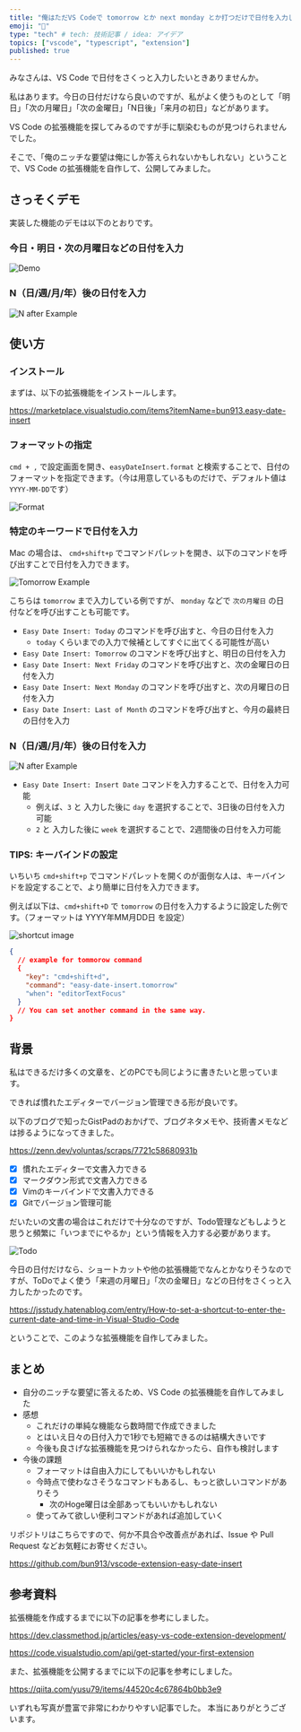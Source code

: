 ```yaml
---
title: "俺はただVS Codeで tomorrow とか next monday とか打つだけで日付を入力したかったんです【拡張機能自作】"
emoji: "📅"
type: "tech" # tech: 技術記事 / idea: アイデア
topics: ["vscode", "typescript", "extension"]
published: true
---
```


みなさんは、VS Code で日付をさくっと入力したいときありませんか。

私はあります。今日の日付だけなら良いのですが、私がよく使うものとして「明日」「次の月曜日」「次の金曜日」「N日後」「来月の初日」などがあります。

VS Code の拡張機能を探してみるのですが手に馴染むものが見つけられませんでした。

そこで、「俺のニッチな要望は俺にしか答えられないかもしれない」ということで、VS Code の拡張機能を自作して、公開してみました。

## さっそくデモ

実装した機能のデモは以下のとおりです。

### 今日・明日・次の月曜日などの日付を入力

![Demo](https://github.com/bun913/vscode-extension-easy-date-insert/raw/main/docs/images/easy-date-insert.gif)

### N（日/週/月/年）後の日付を入力

![N after Example](/images/easy-date-insert/east-insert-n-after.gif)

## 使い方

### インストール

まずは、以下の拡張機能をインストールします。

https://marketplace.visualstudio.com/items?itemName=bun913.easy-date-insert

### フォーマットの指定

`cmd + ,` で設定画面を開き、`easyDateInsert.format` と検索することで、日付のフォーマットを指定できます。（今は用意しているものだけで、デフォルト値は`YYYY-MM-DD`です）

![Format](/images/easy-date-insert/easty-date-format.png)

### 特定のキーワードで日付を入力

Mac の場合は、 `cmd+shift+p` でコマンドパレットを開き、以下のコマンドを呼び出すことで日付を入力できます。

![Tomorrow Example](/images/easy-date-insert/tomorrow.gif)

こちらは `tomorrow` まで入力している例ですが、 `monday` などで `次の月曜日` の日付などを呼び出すことも可能です。

- `Easy Date Insert: Today` のコマンドを呼び出すと、今日の日付を入力
    - `today` くらいまでの入力で候補としてすぐに出てくる可能性が高い
- `Easy Date Insert: Tomorrow` のコマンドを呼び出すと、明日の日付を入力
- `Easy Date Insert: Next Friday` のコマンドを呼び出すと、次の金曜日の日付を入力
- `Easy Date Insert: Next Monday` のコマンドを呼び出すと、次の月曜日の日付を入力
- `Easy Date Insert: Last of Month` のコマンドを呼び出すと、今月の最終日の日付を入力

### N（日/週/月/年）後の日付を入力

![N after Example](/images/easy-date-insert/east-insert-n-after.gif)

- `Easy Date Insert: Insert Date` コマンドを入力することで、日付を入力可能
    - 例えば、`3` と 入力した後に `day` を選択することで、3日後の日付を入力可能
    - `2` と 入力した後に `week` を選択することで、2週間後の日付を入力可能

### TIPS: キーバインドの設定

いちいち `cmd+shift+p` でコマンドパレットを開くのが面倒な人は、キーバインドを設定することで、より簡単に日付を入力できます。

例えば以下は、`cmd+shift+D` で `tomorrow` の日付を入力するように設定した例です。（フォーマットは YYYY年MM月DD日 を設定）

![shortcut image](/images/easy-date-insert/easy-date-shortcut.gif)

```json
{
  // example for tommorow command
  {
    "key": "cmd+shift+d",
    "command": "easy-date-insert.tomorrow"
    "when": "editorTextFocus"
  }
  // You can set another command in the same way.
}
```

## 背景

私はできるだけ多くの文章を、どのPCでも同じように書きたいと思っています。

できれば慣れたエディターでバージョン管理できる形が良いです。

以下のブログで知ったGistPadのおかげで、ブログネタメモや、技術書メモなどは捗るようになってきました。

https://zenn.dev/voluntas/scraps/7721c58680931b

- [x] 慣れたエディターで文書入力できる
- [x] マークダウン形式で文書入力できる
- [x] Vimのキーバインドで文書入力できる
- [x] Gitでバージョン管理可能

だいたいの文書の場合はこれだけで十分なのですが、Todo管理などもしようと思うと頻繁に「いつまでにやるか」という情報を入力する必要があります。

![Todo](/images/easy-date-insert/easy-date-todo.png)

今日の日付だけなら、ショートカットや他の拡張機能でなんとかなりそうなのですが、ToDoでよく使う「来週の月曜日」「次の金曜日」などの日付をさくっと入力したかったのです。

https://jsstudy.hatenablog.com/entry/How-to-set-a-shortcut-to-enter-the-current-date-and-time-in-Visual-Studio-Code

ということで、このような拡張機能を自作してみました。

## まとめ

- 自分のニッチな要望に答えるため、VS Code の拡張機能を自作してみました
- 感想
    - これだけの単純な機能なら数時間で作成できました
    - とはいえ日々の日付入力で1秒でも短縮できるのは結構大きいです
    - 今後も良さげな拡張機能を見つけられなかったら、自作も検討します
- 今後の課題
    - フォーマットは自由入力にしてもいいかもしれない
    - 今時点で使わなさそうなコマンドもあるし、もっと欲しいコマンドがありそう
        - 次のHoge曜日は全部あってもいいかもしれない
    - 使ってみて欲しい便利コマンドがあれば追加していく

リポジトリはこちらですので、何か不具合や改善点があれば、Issue や Pull Request などお気軽にお寄せください。

https://github.com/bun913/vscode-extension-easy-date-insert

## 参考資料

拡張機能を作成するまでに以下の記事を参考にしました。

https://dev.classmethod.jp/articles/easy-vs-code-extension-development/

https://code.visualstudio.com/api/get-started/your-first-extension

また、拡張機能を公開するまでに以下の記事を参考にしました。

https://qiita.com/yusu79/items/44520c4c67864b0bb3e9

いずれも写真が豊富で非常にわかりやすい記事でした。
本当にありがとうございます。
